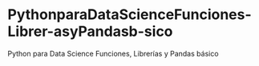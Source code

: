 # PythonparaDataScienceFunciones-Librer-asyPandasb-sico
Python para Data Science Funciones, Librerías y Pandas básico

